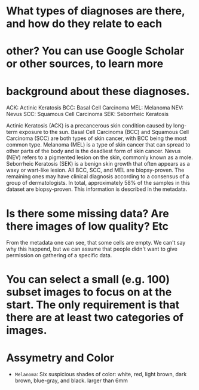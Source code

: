 # What types of diagnoses are there, and how do they relate to each
# other? You can use Google Scholar or other sources, to learn more
# background about these diagnoses.

ACK: Actinic Keratosis
BCC: Basal Cell Carcinoma
MEL: Melanoma
NEV: Nevus
SCC: Squamous Cell Carcinoma
SEK: Seborrheic Keratosis

Actinic Keratosis (ACK) is a precancerous skin condition caused by long-term exposure to the sun. Basal Cell Carcinoma (BCC) and Squamous Cell Carcinoma (SCC) are both types of skin cancer, with BCC being the most common type. Melanoma (MEL) is a type of skin cancer that can spread to other parts of the body and is the deadliest form of skin cancer. Nevus (NEV) refers to a pigmented lesion on the skin, commonly known as a mole. Seborrheic Keratosis (SEK) is a benign skin growth that often appears as a waxy or wart-like lesion.
All BCC, SCC, and MEL are biopsy-proven. The remaining ones may have clinical diagnosis according to a consensus of a group of dermatologists. In total, approximately 58% of the samples in this dataset are biopsy-proven. This information is described in the metadata.


# Is there some missing data? Are there images of low quality? Etc

From the metadata one can see, that some cells are empty. We can't say why this happend, but we can assume that people didn't want to give permission on gathering of a specific data.


# You can select a small (e.g. 100) subset images to focus on at the start. The only requirement is that there are at least two categories of images.


# Assymetry and Color 

- `Melanoma`:
    Six suspicious shades of color: white, red, light brown, dark brown, blue-gray, and black.
    larger than 6mm